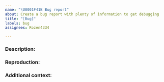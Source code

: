 ```yaml
---
name: "\U0001F41B Bug report"
about: Create a bug report with plenty of information to get debugging!
title: "[Bug]"
labels: bug
assignees: Rozen4334

---
```


### Description:

### Reproduction:

### Additional context:
